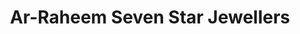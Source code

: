 ---
title: "Ar-Raheem Seven Star Jewellers"
url: /karachi/ar-raheem-seven-star-jewellers/
shop: jewelry
---